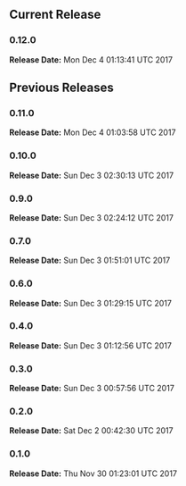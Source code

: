 ## Current Release 
### 0.12.0 
**Release Date:** Mon Dec  4 01:13:41 UTC 2017     
## Previous Releases 
### 0.11.0 
**Release Date:** Mon Dec  4 01:03:58 UTC 2017     
### 0.10.0 
**Release Date:** Sun Dec  3 02:30:13 UTC 2017     
### 0.9.0 
**Release Date:** Sun Dec  3 02:24:12 UTC 2017     
### 0.7.0 
**Release Date:** Sun Dec  3 01:51:01 UTC 2017     
### 0.6.0 
**Release Date:** Sun Dec  3 01:29:15 UTC 2017     
### 0.4.0 
**Release Date:** Sun Dec  3 01:12:56 UTC 2017     
### 0.3.0 
**Release Date:** Sun Dec  3 00:57:56 UTC 2017     
### 0.2.0 
**Release Date:** Sat Dec  2 00:42:30 UTC 2017     
### 0.1.0
**Release Date:** Thu Nov 30 01:23:01 UTC 2017

